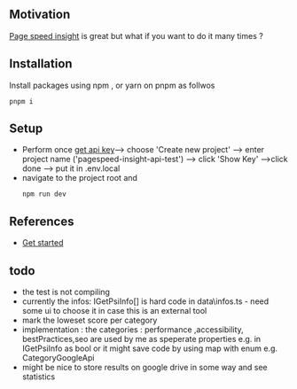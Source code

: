 <h2>Motivation</h2>
<a href='https://pagespeed.web.dev/'>Page speed insight</a> is great but what if you want to do it many times ?

<h2>Installation</h2>

Install packages using npm , or yarn on pnpm as follwos
```
pnpm i 
```


<h2>Setup</h2>
<ul>
<li>Perform once <a href='https://developers.google.com/speed/docs/insights/v5/get-started#key'>get api key</a>--> choose 'Create new project' --> enter project name ('pagespeed-insight-api-test') --> click 'Show Key' -->click done --> put it in .env.local </li>
<li>navigate to the project root and

```
npm run dev
```

</li>
</ul>

<h2>References</h2>
<ul>
<li><a href='https://developers.google.com/speed/docs/insights/v5/get-started'>Get started</a></li>
</ul>

<h2>todo</h2>
<ul>
<li>the test is not compiling</li>
<li>currently the infos: IGetPsiInfo[] is hard code in data\infos.ts - need some ui to choose it in case this is an external tool</li>
<li>mark the loweset score per category</li>
<li>implementation : the categories : performance ,accessibility, bestPractices,seo are used by me as speperate properties e.g. in IGetPsiInfo as bool or it might save  code by using map with enum e.g. CategoryGoogleApi </li>
<li>might be nice to store results on google drive in some way and see statistics</li>
</ul>
